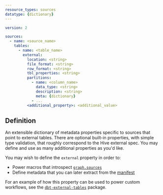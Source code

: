 ```yaml
---
resource_types: sources
datatype: {dictionary}
---
```


<File name='models/<filename>.yml'>

```yml
version: 2

sources:
  - name: <source_name>
    tables:
      - name: <table_name>
        external:
          location: <string>
          file_format: <string>
          row_format: <string>
          tbl_properties: <string>      
          partitions:
            - name: <column_name>
              data_type: <string>
              description: <string>
              meta: {dictionary}
            - ...
          <additional_property>: <additional_value>
```

</File>

## Definition

An extensible dictionary of metadata properties specific to sources that point to external tables.
There are optional built-in properties, with simple type validation, that roughly correspond to 
the Hive external <Term id="table" /> spec. You may define and use as many additional properties as you'd like.

You may wish to define the `external` property in order to:
- Power macros that introspect [`graph.sources`](/reference/dbt-jinja-functions/graph)
- Define metadata that you can later extract from the [manifest](manifest-json)

For an example of how this property can be used to power custom workflows, see the [`dbt-external-tables`](https://github.com/dbt-labs/dbt-external-tables) package.
